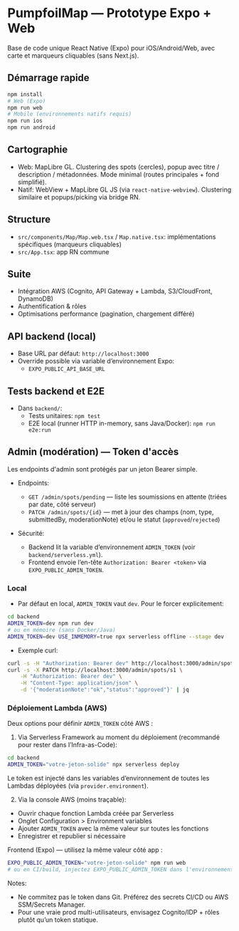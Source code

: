 # PumpfoilMap — Prototype Expo + Web

Base de code unique React Native (Expo) pour iOS/Android/Web, avec carte et marqueurs cliquables (sans Next.js).

## Démarrage rapide
```bash
npm install
# Web (Expo)
npm run web
# Mobile (environnements natifs requis)
npm run ios
npm run android
```

## Cartographie
- Web: MapLibre GL. Clustering des spots (cercles), popup avec titre / description / métadonnées. Mode minimal (routes principales + fond simplifié).
- Natif: WebView + MapLibre GL JS (via `react-native-webview`). Clustering similaire et popups/picking via bridge RN.

## Structure
- `src/components/Map/Map.web.tsx` / `Map.native.tsx`: implémentations spécifiques (marqueurs cliquables)
- `src/App.tsx`: app RN commune
  

## Suite
- Intégration AWS (Cognito, API Gateway + Lambda, S3/CloudFront, DynamoDB)
- Authentification & rôles
- Optimisations performance (pagination, chargement différé)

## API backend (local)
- Base URL par défaut: `http://localhost:3000`
- Override possible via variable d’environnement Expo:
	- `EXPO_PUBLIC_API_BASE_URL`

## Tests backend et E2E
- Dans `backend/`:
	- Tests unitaires: `npm test`
	- E2E local (runner HTTP in-memory, sans Java/Docker): `npm run e2e:run`

## Admin (modération) — Token d'accès
Les endpoints d'admin sont protégés par un jeton Bearer simple.

- Endpoints:
	- `GET /admin/spots/pending` — liste les soumissions en attente (triées par date, côté serveur)
	- `PATCH /admin/spots/{id}` — met à jour des champs (nom, type, submittedBy, moderationNote) et/ou le statut (`approved`/`rejected`)

- Sécurité:
	- Backend lit la variable d’environnement `ADMIN_TOKEN` (voir `backend/serverless.yml`).
	- Frontend envoie l’en-tête `Authorization: Bearer <token>` via `EXPO_PUBLIC_ADMIN_TOKEN`.

### Local
- Par défaut en local, `ADMIN_TOKEN` vaut `dev`. Pour le forcer explicitement:

```bash
cd backend
ADMIN_TOKEN=dev npm run dev
# ou en mémoire (sans Docker/Java)
ADMIN_TOKEN=dev USE_INMEMORY=true npx serverless offline --stage dev
```

- Exemple curl:

```bash
curl -s -H "Authorization: Bearer dev" http://localhost:3000/admin/spots/pending | jq
curl -s -X PATCH http://localhost:3000/admin/spots/s1 \
	-H "Authorization: Bearer dev" \
	-H "Content-Type: application/json" \
	-d '{"moderationNote":"ok","status":"approved"}' | jq
```

### Déploiement Lambda (AWS)
Deux options pour définir `ADMIN_TOKEN` côté AWS :

1) Via Serverless Framework au moment du déploiement (recommandé pour rester dans l’Infra-as-Code):

```bash
cd backend
ADMIN_TOKEN="votre-jeton-solide" npx serverless deploy
```

Le token est injecté dans les variables d’environnement de toutes les Lambdas déployées (via `provider.environment`).

2) Via la console AWS (moins traçable):
- Ouvrir chaque fonction Lambda créée par Serverless
- Onglet Configuration > Environment variables
- Ajouter `ADMIN_TOKEN` avec la même valeur sur toutes les fonctions
- Enregistrer et republier si nécessaire

Frontend (Expo) — utilisez la même valeur côté app :

```bash
EXPO_PUBLIC_ADMIN_TOKEN="votre-jeton-solide" npm run web
# ou en CI/build, injectez EXPO_PUBLIC_ADMIN_TOKEN dans l'environnement
```

Notes:
- Ne commitez pas le token dans Git. Préférez des secrets CI/CD ou AWS SSM/Secrets Manager.
- Pour une vraie prod multi-utilisateurs, envisagez Cognito/IDP + rôles plutôt qu’un token statique.
